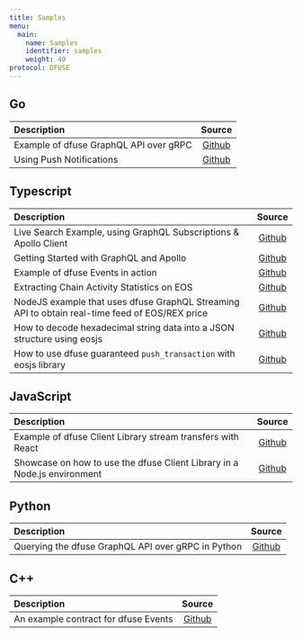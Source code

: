 ```yaml
---
title: Samples
menu:
  main:
    name: Samples
    identifier: samples
    weight: 40
protocol: DFUSE
---
```

## Go

| Description | Source |
| :--- | :---: |
| Example of dfuse GraphQL API over gRPC | [Github](https://github.com/dfuse-io/example-graphql-grpc)
| Using Push Notifications | [Github](https://github.com/dfuse-io/example-push-notifications) |

## Typescript

| Description | Source |
| :--- | :---: |
| Live Search Example, using GraphQL Subscriptions & Apollo Client |  [Github](https://github.com/dfuse-io/example-stream-action-rates) |
| Getting Started with GraphQL and Apollo | [Github](https://github.com/dfuse-io/example-graphql-apollo) |
| Example of dfuse Events in action | [Github](https://github.com/dfuse-io/example-dfuse-events) |
| Extracting Chain Activity Statistics on EOS | [Github](https://github.com/dfuse-io/example-graphql-apollo-stats) |
| NodeJS example that uses dfuse GraphQL Streaming API to obtain real-time feed of EOS/REX price | [Github](https://github.com/dfuse-io/example-eos-rex-price-feed) |
| How to decode hexadecimal string data into a JSON structure using eosjs | [Github](https://github.com/dfuse-io/example-eosjs-decode-hex) |
| How to use dfuse guaranteed `push_transaction` with eosjs library | [Github](https://github.com/dfuse-io/example-push-guaranteed) |


## JavaScript

| Description | Source |
| :--- | :---: |
| Example of dfuse Client Library stream transfers with React | [Github](https://github.com/dfuse-io/example-stream-transfers) |
| Showcase on how to use the dfuse Client Library in a Node.js environment | [Github](https://github.com/dfuse-io/example-node-server) |

## Python

| Description | Source |
| :--- | :---: |
| Querying the dfuse GraphQL API over gRPC in Python | [Github](https://github.com/dfuse-io/example-graphql-python) |

## C++

| Description | Source |
| :--- | :---: |
| An example contract for dfuse Events | [Github](https://github.com/dfuse-io/example-dfuse-events-contract) |
